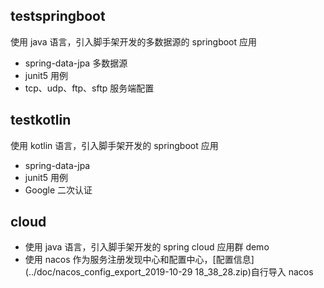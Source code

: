 ## testspringboot

使用 java 语言，引入脚手架开发的多数据源的 springboot 应用

- spring-data-jpa 多数据源
- junit5 用例
- tcp、udp、ftp、sftp 服务端配置

## testkotlin

使用 kotlin 语言，引入脚手架开发的 springboot 应用

- spring-data-jpa
- junit5 用例
- Google 二次认证

## cloud

- 使用 java 语言，引入脚手架开发的 spring cloud 应用群 demo
- 使用 nacos 作为服务注册发现中心和配置中心，[配置信息](../doc/nacos_config_export_2019-10-29 18_38_28.zip)自行导入 nacos